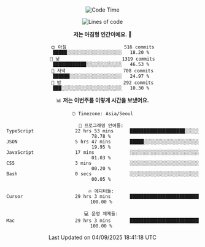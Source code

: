 <div align="center">

<br />

 <!--START_SECTION:waka-->
![Code Time](http://img.shields.io/badge/Code%20Time-5%2C092%20hrs%2041%20mins-blue)

![Lines of code](https://img.shields.io/badge/%EC%A0%80%EB%8A%94%20%EC%97%AC%ED%83%9C%EA%B9%8C%EC%A7%80%20-2.1%20million%20%EC%A4%84%EC%9D%98%20%EC%BD%94%EB%93%9C%EB%A5%BC%20%EC%9E%91%EC%84%B1%ED%96%88%EC%96%B4%EC%9A%94.-blue)

**저는 아침형 인간이에요. 🐤** 

```text
🌞 아침                     516 commits         █████░░░░░░░░░░░░░░░░░░░░   18.20 % 
🌆 낮　                     1319 commits        ████████████░░░░░░░░░░░░░   46.53 % 
🌃 저녁                     708 commits         ██████░░░░░░░░░░░░░░░░░░░   24.97 % 
🌙 밤　                     292 commits         ███░░░░░░░░░░░░░░░░░░░░░░   10.30 % 
```


📊 **저는 이번주를 이렇게 시간을 보냈어요.** 

```text
🕑︎ Timezone: Asia/Seoul

💬 프로그래밍 언어들: 
TypeScript               22 hrs 53 mins      ████████████████████░░░░░   78.78 % 
JSON                     5 hrs 47 mins       █████░░░░░░░░░░░░░░░░░░░░   19.95 % 
JavaScript               17 mins             ░░░░░░░░░░░░░░░░░░░░░░░░░   01.03 % 
CSS                      3 mins              ░░░░░░░░░░░░░░░░░░░░░░░░░   00.20 % 
Bash                     0 secs              ░░░░░░░░░░░░░░░░░░░░░░░░░   00.05 % 

🔥 에디터들: 
Cursor                   29 hrs 3 mins       █████████████████████████   100.00 % 

💻 운영 체제들: 
Mac                      29 hrs 3 mins       █████████████████████████   100.00 % 
```


 Last Updated on 04/09/2025 18:41:18 UTC
<!--END_SECTION:waka-->

</div>
